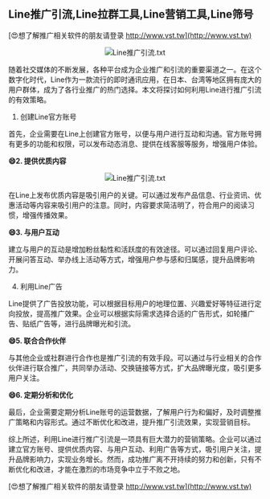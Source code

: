 ## **Line推广引流,Line拉群工具,Line营销工具,Line筛号**

[😍想了解推广相关软件的朋友请登录 http://www.vst.tw](http://www.vst.tw)

 <center><img src="https://vst.tw/MP4/tuiguang/png/2.png" alt="Line推广引流.txt"></center>

随着社交媒体的不断发展，各种平台成为企业推广和引流的重要渠道之一。在这个数字化时代，Line作为一款流行的即时通讯应用，在日本、台湾等地区拥有庞大的用户群体，成为了各行业推广的热门选择。本文将探讨如何利用Line进行推广引流的有效策略。

1. 创建Line官方账号

首先，企业需要在Line上创建官方账号，以便与用户进行互动和沟通。官方账号拥有更多的功能和权限，可以发布动态消息、提供在线客服等服务，增强用户体验。

**😄2. 提供优质内容**

 <center><img src="https://vst.tw/MP4/tuiguang/png/8.png" alt="Line推广引流.txt"></center>

在Line上发布优质内容是吸引用户的关键。可以通过发布产品信息、行业资讯、优惠活动等内容来吸引用户的注意。同时，内容要求简洁明了，符合用户的阅读习惯，增强传播效果。

**😄3. 与用户互动**

建立与用户的互动是增加粉丝黏性和活跃度的有效途径。可以通过回复用户评论、开展问答互动、举办线上活动等方式，增强用户参与感和归属感，提升品牌影响力。

4. 利用Line广告

Line提供了广告投放功能，可以根据目标用户的地理位置、兴趣爱好等特征进行定向投放，提高推广效果。企业可以根据实际需求选择合适的广告形式，如轮播广告、贴纸广告等，进行品牌曝光和引流。

**😄5. 联合合作伙伴**

与其他企业或社群进行合作也是推广引流的有效手段。可以通过与行业相关的合作伙伴进行联合推广，共同举办活动、交换链接等方式，扩大品牌曝光度，吸引更多用户关注。

**😄6. 定期分析和优化**

最后，企业需要定期分析Line账号的运营数据，了解用户行为和偏好，及时调整推广策略和内容形式。通过不断优化和改进，提升推广引流效果，实现营销目标。

综上所述，利用Line进行推广引流是一项具有巨大潜力的营销策略。企业可以通过建立官方账号、提供优质内容、与用户互动、利用广告等方式，吸引用户关注，提升品牌影响力，实现业务增长。然而，成功推广离不开持续的努力和创新，只有不断优化和改进，才能在激烈的市场竞争中立于不败之地。

[😍想了解推广相关软件的朋友请登录 http://www.vst.tw](http://www.vst.tw)



